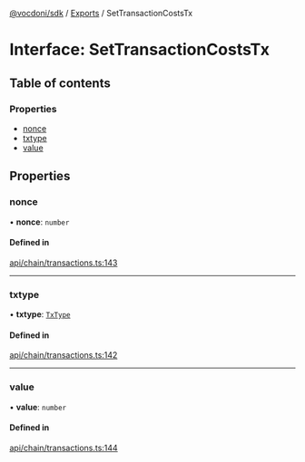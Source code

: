 [@vocdoni/sdk](/sdk) / [Exports](../modules.md) / SetTransactionCostsTx

# Interface: SetTransactionCostsTx

## Table of contents

### Properties

- [nonce](SetTransactionCostsTx.md#nonce)
- [txtype](SetTransactionCostsTx.md#txtype)
- [value](SetTransactionCostsTx.md#value)

## Properties

### nonce

• **nonce**: `number`

#### Defined in

[api/chain/transactions.ts:143](https://github.com/vocdoni/vocdoni-sdk/blob/2c8c18a/src/api/chain/transactions.ts#L143)

___

### txtype

• **txtype**: [`TxType`](../enums/TxType.md)

#### Defined in

[api/chain/transactions.ts:142](https://github.com/vocdoni/vocdoni-sdk/blob/2c8c18a/src/api/chain/transactions.ts#L142)

___

### value

• **value**: `number`

#### Defined in

[api/chain/transactions.ts:144](https://github.com/vocdoni/vocdoni-sdk/blob/2c8c18a/src/api/chain/transactions.ts#L144)
